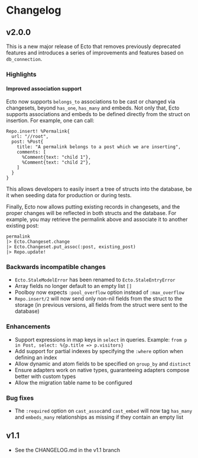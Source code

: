 # Changelog

## v2.0.0

This is a new major release of Ecto that removes previously deprecated features and introduces a series of improvements and features based on `db_connection`.

### Highlights

#### Improved association support

Ecto now supports `belongs_to` associations to be cast or changed via changesets, beyond `has_one`, `has_many` and embeds. Not only that, Ecto supports associations and embeds to be defined directly from the struct on insertion. For example, one can call:

    Repo.insert! %Permalink{
      url: "//root",
      post: %Post{
        title: "A permalink belongs to a post which we are inserting",
        comments: [
          %Comment{text: "child 1"},
          %Comment{text: "child 2"},
        ]
      }
    }

This allows developers to easily insert a tree of structs into the database, be it when seeding data for production or during tests.

Finally, Ecto now allows putting existing records in changesets, and the proper changes will be reflected in both structs and the database. For example, you may retrieve the permalink above and associate it to another existing post:

    permalink
    |> Ecto.Changeset.change
    |> Ecto.Changeset.put_assoc(:post, existing_post)
    |> Repo.update!

### Backwards incompatible changes

* `Ecto.StaleModelError` has been renamed to `Ecto.StaleEntryError`
* Array fields no longer default to an empty list `[]`
* Poolboy now expects `:pool_overflow` option instead of `:max_overflow`
* `Repo.insert/2` will now send only non-nil fields from the struct to the storage (in previous versions, all fields from the struct were sent to the database)

### Enhancements

* Support expressions in map keys in `select` in queries. Example: `from p in Post, select: %{p.title => p.visitors}`
* Add support for partial indexes by specifying the `:where` option when defining an index
* Allow dynamic and atom fields to be specified on `group_by` and `distinct`
* Ensure adapters work on native types, guaranteeing adapters compose better with custom types
* Allow the migration table name to be configured

### Bug fixes

* The `:required` option on `cast_assoc`and `cast_embed` will now tag `has_many` and `embeds_many` relationships as missing if they contain an empty list

## v1.1

* See the CHANGELOG.md in the v1.1 branch
